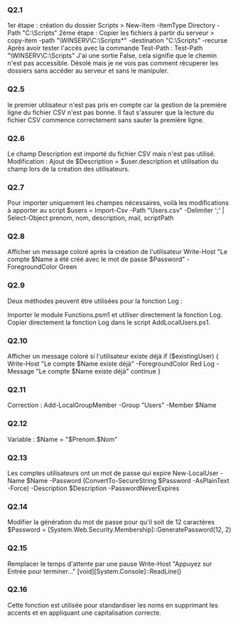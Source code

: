 ### Q2.1
1er étape : création du dossier Scripts > New-Item -ItemType Directory -Path "C:\Scripts"
2ème étape : Copier les fichiers à partir du serveur > copy-item -path "\\WINSERV\C:\Scripts\*" -destination "C:\Scripts" -recurse
Après avoir  tester l'accès avec la commande Test-Path : Test-Path "\\WINSERV\C:\Scripts\"
J'ai une sortie False, cela signifie que le chemin n'est pas accessible. Désolé mais je ne vois pas comment récuperer les dossiers sans accéder au serveur et sans le manipuler.

### Q2.5
le premier utilisateur n'est pas pris en compte car la gestion de la première ligne du fichier CSV n'est pas bonne. Il faut s'assurer que la lecture du fichier CSV commence correctement sans sauter la première ligne.

### Q2.6
Le champ Description est importé du fichier CSV mais n'est pas utilisé.
Modification :
Ajout de $Description = $user.description et utilisation du champ lors de la création des utilisateurs.

### Q2.7 
Pour importer uniquement les champes nécessaires, voilà les modifications à apporter au script
$users = Import-Csv -Path "Users.csv" -Delimiter ';' | Select-Object prenom, nom, description, mail, scriptPath

### Q2.8
Afficher un message coloré après la création de l'utilisateur 
Write-Host "Le compte $Name a été créé avec le mot de passe $Password" -ForegroundColor Green

### Q2.9
Deux méthodes peuvent être utilisées pour la fonction Log :

Importer le module Functions.psm1 et utiliser directement la fonction Log.
Copier directement la fonction Log dans le script AddLocalUsers.ps1.


### Q2.10
Afficher un message coloré si l'utilisateur existe déjà 
if ($existingUser) {
    Write-Host "Le compte $Name existe déjà" -ForegroundColor Red
    Log -Message "Le compte $Name existe déjà"
    continue
}

### Q2.11
Correction : Add-LocalGroupMember -Group "Users" -Member $Name

### Q2.12
Variable : $Name = "$Prenom.$Nom"

### Q2.13
Les comptes utilisateurs ont un mot de passe qui expire
New-LocalUser -Name $Name -Password (ConvertTo-SecureString $Password -AsPlainText -Force) -Description $Description -PasswordNeverExpires

### Q2.14
Modifier la génération du mot de passe pour qu'il soit de 12 caractères 
$Password = [System.Web.Security.Membership]::GeneratePassword(12, 2)

### Q2.15
Remplacer le temps d'attente par une pause
Write-Host "Appuyez sur Entrée pour terminer..."
[void][System.Console]::ReadLine()

### Q2.16
Cette fonction est utilisée pour standardiser les noms en supprimant les accents et en appliquant une capitalisation correcte.











 
